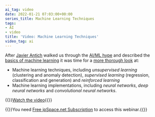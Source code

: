 ```yaml
---
ai_tag: video
date: 2022-01-21 07:03:00+00:00
series_title: Machine Learning Techniques
tags:
- AI
- video
title: 'Video: Machine Learning Techniques'
video_tag: ai
---
```

After [Javier Antich](https://www.ipspace.net/Author:Javier_Antich) walked us through the [AI/ML hype](/2021/10/video-ai-ml-introduction.html) and described the [basics of machine learning](/2021/12/video-machine-learning-101.html) it was time for a [more thorough look](https://my.ipspace.net/bin/get/AI/2.2%20-%20Machine%20Learning%20Techniques.mp4?doccode=AI) at: 

* Machine learning techniques, including *unsupervised learning* (clustering and anomaly detection), *supervised learning* (regression, classification and generation) and *reinforced learning*
* Machine learning implementations, including *neural networks*, *deep neural networks* and *convolutional neural networks*.

{{<jump>}}[Watch the video](https://my.ipspace.net/bin/get/AI/2.2%20-%20Machine%20Learning%20Techniques.mp4?doccode=AI){{</jump>}}

{{<note free>}}You need [Free ipSpace.net Subscription](https://www.ipspace.net/Subscription/Free) to access this webinar.{{</note>}}
